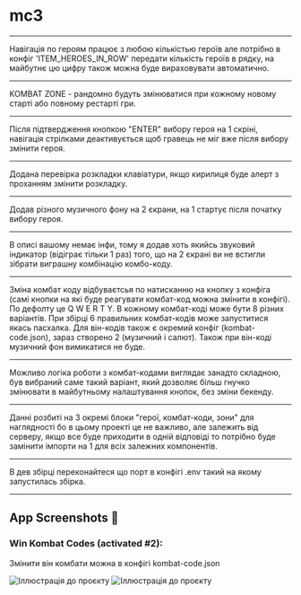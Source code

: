 # mc3
------------

Навігація по героям працює з любою кількістью героїв але потрібно в конфіг 'ITEM_HEROES_IN_ROW' передати кількість героїв в рядку, на майбутнє цю цифру також можна буде вираховувати автоматично.

------------

KOMBAT ZONE - рандомно будуть змінюватися при кожному новому старті або повному рестарті гри.

------------

Після підтвердження кнопкою "ENTER" вибору героя на 1 скріні, навігація стрілками деактивується щоб гравець не міг вже після вибору змінити героя.

------------

Додана перевірка розкладки клавіатури, якщо кирилиця буде алерт з проханням змінити розкладку.

------------

Додав різного музичного фону на 2 єкрани, на 1 стартує після початку вибору героя.

------------

В описі вашому немає інфи, тому я додав хоть якийсь звуковий індикатор (відіграє тільки 1 раз) того, що на 2 єкрані ви не встигли зібрати виграшну комбінацію комбо-коду.

------------

Зміна комбат коду відбуваєтсья по натисканню на кнопку з конфіга (самі кнопки на які буде реагувати комбат-код можна змінити в конфігі). По дефолту це Q W E R T Y. В кожному комбат-коді може бути 8 різних варіантів. При збірці 6 правильних комбат-кодів може запуститися якась пасхалка. Для він-кодів також є окремий конфіг (kombat-code.json), зараз створено 2 (музичний і салют). Також при він-коді музичний фон вимикатися не буде.

------------

Можливо логіка роботи з комбат-кодами виглядає занадто складною, був вибраний саме такий варіант, який дозволяє більш гнучко змінювати в майбутньому налаштування кнопок, без зміни бекенду.

------------

Данні розбиті на 3 окремі блоки "герої, комбат-коди, зони" для наглядності бо в цьому проекті це не важливо, але залежить від серверу, якщо все буде приходити в одній відповіді то потрібно буде замінити імпорти на 1 для всіх залежних компонентів.

------------

В дев збірці переконайтеся що порт в конфігі .env такий на якому запустилась збірка.

------------

## App Screenshots :eyes:
### Win Kombat Codes (activated #2):
Змінити він комбати можна в конфігі kombat-code.json

![Іллюстрація до проєкту](https://i.imgur.com/OQzgypQ.png)
![Іллюстрація до проєкту](https://i.imgur.com/kTm6M3c.png)